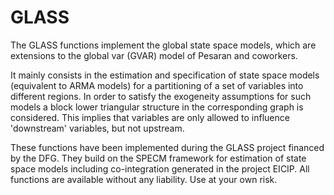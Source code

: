 # GLASS
 
The GLASS functions implement the global state space models, which are extensions to the global var (GVAR) model of Pesaran and coworkers. 

It mainly consists in the estimation and specification of state space models (equivalent to ARMA models) for  a partitioning of a set of variables into different regions. In order to satisfy the 
exogeneity assumptions for such models a block lower triangular structure in the corresponding graph is considered. This implies that variables are only allowed to influence 'downstream' variables, but not
upstream. 

These functions have been implemented during the GLASS project financed by the DFG. They build on the SPECM framework for estimation of state space models including co-integration generated in the project EICIP. 
All functions are available without any liability. Use at your own risk. 
